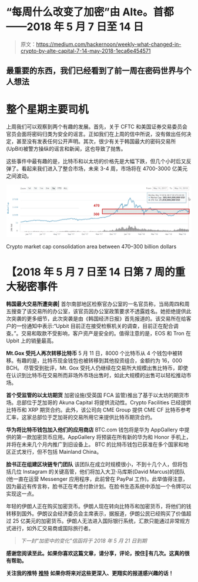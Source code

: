 # “每周什么改变了加密”由 Alte。首都——2018 年 5 月 7 日至 14 日

> 原文：<https://medium.com/hackernoon/weekly-what-changed-in-crypto-by-alte-capital-7-14-may-2018-1eca6e454571>

## 最重要的东西，我们已经看到了前一周在密码世界与个人想法

# 整个星期主要司机

上周我们可以观察到两个有趣的发展。首先，关于 CFTC 和美国证券交易委员会官员会面将密码归类为安全的谣言。正如我们在上周的信中所说，没有做出任何决定，甚至没有发表任何公开声明。其次，很少有关于韩国最大的密码交易所(UpBit)被警方操纵的谣言和新闻，这也导致了抛售。

这些事件中最有趣的是，比特币和以太坊的价格先是大幅下跌，但几个小时后又反弹了。看起来我们进入了整合市场，未来 3-4 周，市场将在 4700-3000 亿美元之间波动。

![](img/aecf2b2b175d8e8e629df47a699e8cea.png)

Crypto market cap consolidation area between 470–300 billion dollars

# 【2018 年 5 月 7 日至 14 日第 7 周的重大秘密事件

**韩国最大交易所遭突袭|** 首尔南部地区检察官办公室的一名官员称，当局周四和周五搜查了该交易所的办公室，该官员因办公室政策要求不透露姓名。她拒绝提供此次突袭的更多细节，此次突袭是由《韩国经济日报》首先报道的。该交易所在给客户的一份通知中表示:“Upbit 目前正在接受检察机关的调查，目前正在配合调查。”。交易和取款不受影响，客户资产是安全的。值得注意的是，EOS 和 Tron 在 Upbit 上的销量最高。

**Mt.Gox 受托人再次转移比特币**
5 月 11 日，8000 个比特币从 4 个钱包中被转移。有趣的是，比特币现金钱包也被转移到其他投资组合，金额约为 16，000 BCH。
尽管受到批评，Mt. Gox 受托人仍继续在交易所大规模出售比特币，即使在认识到比特币在交易所而非场外市场出售时，如此大规模的出售可以轻松推动市场。

**首个受监管的以太坊期货**
加密设施(受英国 FCA 监管)推出了基于以太坊的期货市场。总部位于芝加哥的 Akuna Capital 将提供流动性。Crypto Facilities 已经提供比特币和 XRP 期货合约。此外，该公司向 CME Group 提供 CME CF 比特币参考汇率，这家总部位于芝加哥的交易所用它来提供比特币期货合约。

**华为将比特币钱包加入他们的应用商店**
BTC.com 钱包将是华为 AppGallery 中提供的第一款加密货币应用。AppGallery 将预装在所有新的华为和 Honor 手机上，并将在未来几个月内推广到旧设备上。
BTC 的比特币钱包已获准在多个国家和地区正式发行，但不包括 Mainland China。

**脸书正在组建区块链专门团队**
该团队在成立时规模很小，不到十几个人，但将包括几位 Instagram 的关键高管，他们将加入大卫·马库斯(David Marcus)的团队(他一直在运营 Messenger 应用程序，此前曾在 PayPal 工作)。此举值得注意，因为最近有传言称，脸书正在考虑付款计划。在脸书生态系统中添加一个令牌可以实现这一点。

年轻的伊朗人正在购买加密货币。伊朗人现在转向比特币和加密货币，将他们的钱转移到国外。伊朗议会经济委员会主席表示，据报道，伊朗公民已经购买了价值超过 25 亿美元的加密货币。伊朗人无法进入国际银行系统，汇款只能通过非常规方式进行，如外汇交易商或国际旅行者。

> *下一封“加密中的变化”信函将于 2018 年 5 月 21 日到期*

**感谢您阅读至此。如果你喜欢这篇文章，请分享，评论，按住👏有几次。这真的很有帮助。**

**关注我的推特** [**推特**](https://twitter.com/Alte_Capital) **如果你将来对这些更深入、更翔实的报道感兴趣的话！**